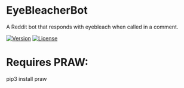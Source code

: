 # EyeBleacherBot
A Reddit bot that responds with eyebleach when called in a comment.

[![Version](https://poser.pugx.org/balrok/web_video/version)](//packagist.org/packages/balrok/web_video)
[![License](https://poser.pugx.org/ali-irawan/xtra/license.svg)](https://poser.pugx.org/ali-irawan/xtra/license.svg)

# Requires PRAW:

pip3 install praw
